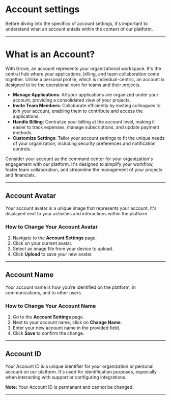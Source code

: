 # Account settings

Before diving into the specifics of account settings, it's important to understand what an account entails within the context of our platform.

---

# What is an Account?

With Grove, an account represents your organizational workspace. It's the central hub where your applications, billing, and team collaboration come together. Unlike a personal profile, which is individual-centric, an account is designed to be the operational core for teams and their projects.

- **Manage Applications**: All your applications are organized under your account, providing a consolidated view of your projects.
- **Invite Team Members**: Collaborate efficiently by inviting colleagues to join your account, enabling them to contribute and access the applications.
- **Handle Billing**: Centralize your billing at the account level, making it easier to track expenses, manage subscriptions, and update payment methods.
- **Customize Settings**: Tailor your account settings to fit the unique needs of your organization, including security preferences and notification controls.

Consider your account as the command center for your organization's engagement with our platform. It's designed to simplify your workflow, foster team collaboration, and streamline the management of your projects and financials.

---

## Account Avatar

Your account avatar is a unique image that represents your account. It's displayed next to your activities and interactions within the platform.

### How to Change Your Account Avatar

1. Navigate to the **Account Settings** page.
2. Click on your current avatar.
3. Select an image file from your device to upload.
4. Click **Upload** to save your new avatar.

---

## Account Name

Your account name is how you're identified on the platform, in communications, and to other users.

### How to Change Your Account Name

1. Go to the **Account Settings** page.
2. Next to your account name, click on **Change Name**.
3. Enter your new account name in the provided field.
4. Click **Save** to confirm the change.

---

## Account ID

Your Account ID is a unique identifier for your organization or personal account on our platform. It's used for identification purposes, especially when interacting with support or configuring integrations.

**Note:** Your Account ID is permanent and cannot be changed.

---
